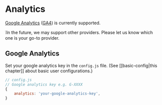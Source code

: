 # Analytics

[Google Analytics](https://analytics.google.com/analytics/web/provision/#/provision) ([GA4](https://support.google.com/analytics/answer/10089681?hl=en)) is currently supported.

<div className="border-2 border-slate-400 rounded-md px-4 mb-2">
❕In the future, we may support other providers. Please let us know which one is your go-to provider.
</div>

## Google Analytics

Set your google analytics key in the `config.js` file.
(See [[basic-config|this chapter]] about basic user configurations.)

```js
// config.js
// Google analytics key e.g. G-XXXX
{
	analytics: 'your-google-analytics-key',
}
```